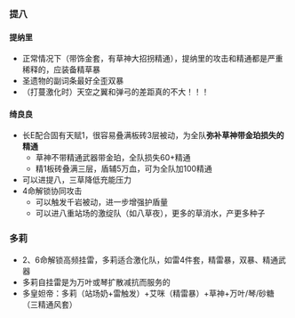 



### 提八

#### 提纳里

- 正常情况下（带饰金套，有草神大招拐精通），提纳里的攻击和精通都是严重稀释的，应装备精草暴
- 圣遗物的副词条最好全歪双暴
- （打蔓激化时）天空之翼和弹弓的差距真的不大！！！

#### 绮良良

- 长E配合固有天赋1，很容易叠满板砖3层被动，为全队**弥补草神带金珀损失的精通**
  - 草神不带精通武器带金珀，全队损失60+精通
  - 精1板砖叠满三层，盾辅5万血，可为全队加100精通
- 可以进提八，三草降低充能压力
- 4命解锁协同攻击
  - 可以触发千岩被动，进一步增强护盾量
  - 可以进八重站场的激绽队（如八草夜），更多的草消水，产更多种子

### 多莉

- 2、6命解锁高频挂雷，多莉适合激化队，如雷4件套，精雷暴，双暴、精通武器
- 多莉自挂雷是为万叶或琴扩散减抗而服务的
- 多皇妲帝：多莉（站场奶+雷触发）+艾咪（精雷暴）+草神+万叶/琴/砂糖（三精通风套）